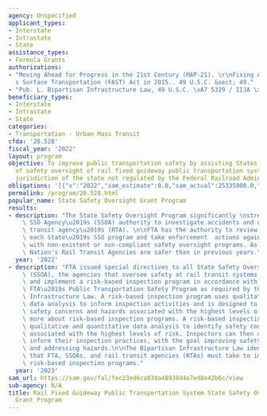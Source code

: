 ```yaml
---
agency: Unspecified
applicant_types:
- Interstate
- Intrastate
- State
assistance_types:
- Formula Grants
authorizations:
- "Moving Ahead for Progress in the 21st Century (MAP-21). \r\nFixing America\u2019\
  s Surface Transportation (FAST) Act in 2015.. 49 U.S.C. &sect; 49."
- "Pub. L. Bipartisan Infrastructure Law, 49 U.S.C. \xA7 5329 / IIJA \xA7 30012."
beneficiary_types:
- Interstate
- Intrastate
- State
categories:
- Transportation - Urban Mass Transit
cfda: '20.528'
fiscal_year: '2022'
layout: program
objective: To improve public transportation safety by assisting States with the financing
  of safety oversight of rail fixed guideway public transportation systems in the
  jurisdiction of the state not regulated by the Federal Railroad Administration.
obligations: '[{"x":"2022","sam_estimate":0.0,"sam_actual":25335000.0,"usa_spending_actual":24520099.0},{"x":"2023","sam_estimate":26316000.0,"sam_actual":0.0,"usa_spending_actual":22539357.51},{"x":"2024","sam_estimate":28562000.0,"sam_actual":0.0,"usa_spending_actual":0.0}]'
permalink: /program/20.528.html
popular_name: State Safety Oversight Grant Program
results:
- description: "The State Safety Oversight Program significantly \nstrengthens an\
    \ SSO Agency\u2019s (SSOA) authority to investigate accidents and oversee a rail\
    \ transit agency\u2019s (RTA). \n\nFTA has the authority to review and approve\
    \ each State\u2019s SSO program and take enforcement  actions against those States\
    \ with non-existent or non-compliant safety oversight programs. As a result, the\
    \ Nation's Rail Transit Agencies are safer than in previous years."
  year: '2022'
- description: "FTA issued special directives to all State Safety Oversight Agencies\
    \ (SSOA), the agencies that oversee safety at rail transit systems, to develop\
    \ and implement a risk-based inspection program in accordance with changes to\
    \ FTA\u2019s Public Transportation Safety Program as required by the Bipartisan\
    \ Infrastructure Law. A risk-based inspection program uses qualitative and quantitative\
    \ data analysis to inform inspection activities and is designed to prioritize\
    \ safety concerns and hazards associated with the highest levels of risk. Learn\
    \ more about risk-based inspection programs. A risk-based inspection program uses\
    \ qualitative and quantitative data analysis to identify safety concerns and hazards\
    \ associated with the highest levels of risk. Inspectors can then use data to\
    \ inform their inspection practices, with the goal improving safety by prioritizing\
    \ and addressing hazards.\n\nThe Bipartisan Infrastructure Law identified actions\
    \ that FTA, SSOAs, and rail transit agencies (RTAs) must take to implement effective\
    \ risk-based inspection programs."
  year: '2023'
sam_url: https://sam.gov/fal/fec23ed6ca034a48938d4e7ed8e42b6c/view
sub-agency: N/A
title: Rail Fixed Guideway Public Transportation System State Safety Oversight Formula
  Grant Program
---
```

